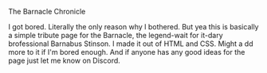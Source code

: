  The Barnacle Chronicle

I got bored. Literally the only reason why I bothered. But yea this is basically a simple tribute page for the Barnacle, the legend-wait for it-dary brofessional Barnabus Stinson. I made it out of HTML and CSS. Might a dd more to it if I'm bored enough. And if anyone has any good ideas for the page just let me know on Discord. 
